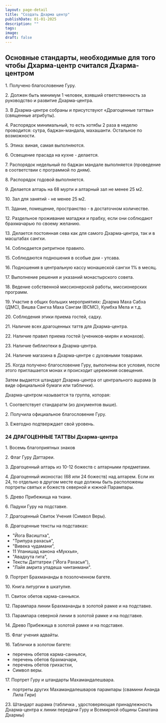 ```yaml
---
layout: page-detail
title: "Создать Дхарма центр"
publishDate: 01-01-2025
description: ""
tags:
image:
draft: false
---
```


## Основные стандарты, необходимые для того чтобы Дхарма-центр считался Дхарма-центром

  
 1\. Получено благословение Гуру.

 2\. Должен быть минимум 1 человек, взявший ответственность за руководство и развитие Дхарма-центра.

 3\. В Дхарма-центре собраны и присутствуют «Драгоценные таттвы» (священные атрибуты).

 4\. Распорядок минимальный, то есть хотябы 2 раза в неделю проводится: сутра, баджан-мандала, махашанти. Остальное по возможности.

 5\. Этика: виная, самая выполняются.

 6\. Освещение прасада на кухне - делается.

 7\. Распорядок недельный по баджан мандале выполняется (проведение в соответствии с программой по дням).

 8\. Распорядок годовой выполняется.

 9\. Делается алтарь на 68 мурти и алтарный зал не менее 25 м2.

 10\. Зал для занятий - не менее 25 м2.

 11\. Здание, помещение, пространство - в достаточном количестве.

 12\. Раздельное проживание матаджи и прабху, если они соблюдают брахмачарью по своему желанию.

 13\. Делается постоянная сева как для самого Дхарма-центра, так и в масштабах сангхи.

 14\. Соблюдается ритритное правило.

 15\. Соблюдаются подношения в особые дни - утсава.

 16\. Подношения в центральную кассу монашеской сангхи 1% в месяц.

 17\. Выполнение решения и указаний монастырского совета.

 18\. Ведение собственной миссионерской работы, миссионерских программ.

 19\. Участие в общих больших мероприятиях: Дхарма Маха Сабха (ДМС), Вишва Сангха Маха Сангам (ВСМС), Кумбха Мела и т.д.

 20\. Соблюдения этики приема гостей, садху.

 21\. Наличие всех драгоценных таттв для Дхарма-центра.

 22\. Наличие правил приема гостей (учеников-мирян и монахов).

 23\. Наличие библиотеки в Дхарма-центра.

 24\. Наличие магазина в Дхарма-центре с духовными товарами.

 25\. Когда получено благословение Гуру, выполнены все условия, после этого приглашается монах и происходит церемония освещения.

 Затем выдается штандарт Дхарма-центра от центрального ашрама (в виде официальной бумаги или таблички).

  
 Дхарма-центром называется та группа, которая:

 1\. Соответствует стандаратм (из документов выше).

 2\. Получила официальное благословение Гуру.

 3\. Ежегодно подтверждает свой уровень.

  
### 24 ДРАГОЦЕННЫЕ ТАТТВЫ Дхарма-центра

 1\. Восемь благоприятных знаков

 2\. Флаг Гуру Даттареи.

 3\. Драгоценный алтарь из 10-12 божеств с алтарными предметами.

 4\. Драгоценный иконостас (68 или 24 божеств) над алтарем. Если их 24, то отдельно в другом месте еще должны быть расположены портреты святых и божеств северной и южной Парампары.

 5\. Древо Прибежища на ткани.

 6\. Падуки Гуру на подставке.

 7\. Драгоценный Свиток Учения (Символ Веры).

 8\. Драгоценные тексты на подставках:

* "Йога Васиштха",
* "Трипура рахасья",
* "Вивека чудамани",
* 11 Упанишад канона «Мукхья»,
* "Авадхута гита",
* Тексты Даттатреи ("Йога Рахасья"),
* "Лайя амрита упадеша чинтанмани".

 9\. Портрет Брахмананды в позолоченном багете.

 10\. Книга литургии в шкатулке.

 11\. Свиток обетов карма-санньяси.

 12\. Парампара линии Брахмананды в золотой рамке и на подставке.

 13\. Парампара северной линии в золотой рамке и на подставке.

 14\. Древо Прибежища в золотой рамке и на подставке.

 15\. Флаг учения адвайты.

 16\. Таблички в золотом багете:

* перечень обетов карма-санньяси,
* перечень обетов брахмачари,
* перечень обетов грихастхи,
* Символ веры.

 17\. Портрет Гуру и штандарты Махамандалешвара.

* портреты других Махамандалешваров парампары (свамини Ананда Лила Гири)

 23\. Штандарт ашрама (табличка , удостоверяющая принадлежность Дхарма-центра к линии передачи Гуру и Всемирной общины Санатана Дхармы)   
  
  
